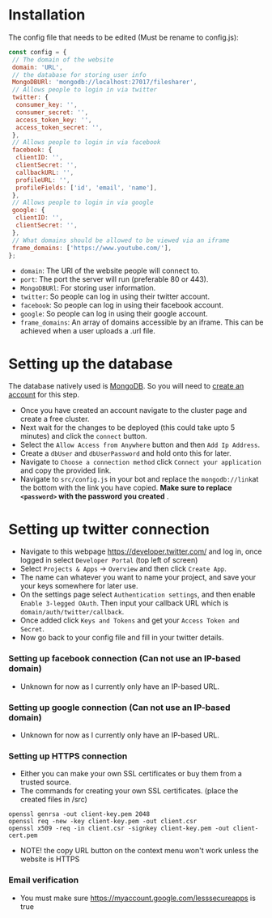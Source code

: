 # Installation

The config file that needs to be edited (Must be rename to config.js):

```js
const config = {
 // The domain of the website
 domain: 'URL',
 // the database for storing user info
 MongoDBURl: 'mongodb://localhost:27017/filesharer',
 // Allows people to login in via twitter
 twitter: {
  consumer_key: '',
  consumer_secret: '',
  access_token_key: '',
  access_token_secret: '',
 },
 // Allows people to login in via facebook
 facebook: {
  clientID: '',
  clientSecret: '',
  callbackURL: '',
  profileURL: '',
  profileFields: ['id', 'email', 'name'],
 },
 // Allows people to login in via google
 google: {
  clientID: '',
  clientSecret: '',
 },
 // What domains should be allowed to be viewed via an iframe
 frame_domains: ['https://www.youtube.com/'],
};
```

* `domain`: The URl of the website people will connect to.
* `port`: The port the server will run (preferable 80 or 443).
* `MongoDBURl`: For storing user information.
* `twitter`: So people can log in using their twitter account.
* `facebook`: So people can log in using their facebook account.
* `google`: So people can log in using their google account.
* `frame_domains`: An array of domains accessible by an iframe. This can be achieved when a user uploads a .url file.

# Setting up the database

The database natively used is [MongoDB](https://www.mongodb.com/). So you will need to [create an account](https://www.mongodb.com/try) for this step.

* Once you have created an account navigate to the cluster page and create a free cluster.
* Next wait for the changes to be deployed (this could take upto 5 minutes) and click the `connect` button.
* Select the `Allow Access from Anywhere` button and then `Add Ip Address`.
* Create a `dbUser` and `dbUserPassword` and hold onto this for later.
* Navigate to `Choose a connection method` click `Connect your application` and copy the provided link.
* Navigate to `src/config.js` in your bot and replace the `mongodb://link`at the bottom with the link you have copied. **Make sure to replace `<password>` with the password you created** .

# Setting up twitter connection

* Navigate to this webpage <https://developer.twitter.com/> and log in, once logged in select `Developer Portal` (top left of screen)
* Select `Projects & Apps` -> `Overview` and then click `Create App`.
* The name can whatever you want to name your project, and save your your keys somewhere for later use.
* On the settings page select `Authentication settings`, and then enable `Enable 3-legged OAuth`. Then input your callback URL which is `domain/auth/twitter/callback`.
* Once added click `Keys and Tokens` and get your `Access Token and Secret`.
* Now go back to your config file and fill in your twitter details.

### Setting up facebook connection (Can not use an IP-based domain)

* Unknown for now as I currently only have an IP-based URL.

### Setting up google connection (Can not use an IP-based domain)

* Unknown for now as I currently only have an IP-based URL.

### Setting up HTTPS connection

* Either you can make your own SSL certificates or buy them from a trusted source.
* The commands for creating your own SSL certificates. (place the created files in /src)

```
openssl genrsa -out client-key.pem 2048
openssl req -new -key client-key.pem -out client.csr
openssl x509 -req -in client.csr -signkey client-key.pem -out client-cert.pem
```

* NOTE! the copy URL button on the context menu won't work unless the website is HTTPS

### Email verification

* You must make sure <https://myaccount.google.com/lesssecureapps> is true
